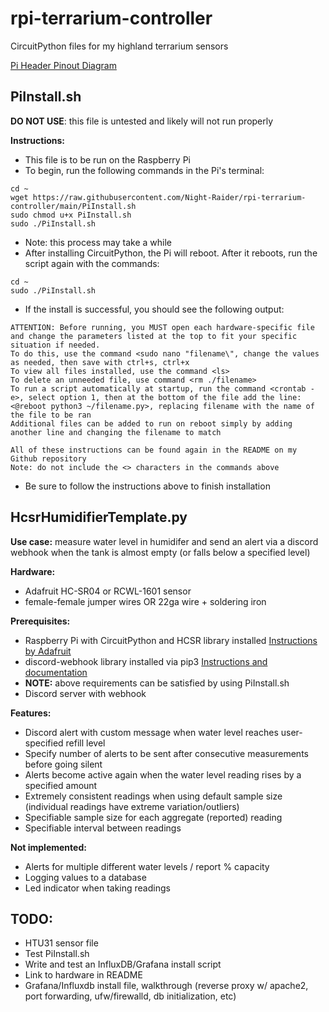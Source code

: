 # rpi-terrarium-controller
CircuitPython files for my highland terrarium sensors

[Pi Header Pinout Diagram](https://i.stack.imgur.com/JtpG7.png)

## PiInstall.sh
**DO NOT USE**: this file is untested and likely will not run properly

**Instructions:**
- This file is to be run on the Raspberry Pi
- To begin, run the following commands in the Pi's terminal:
```
cd ~
wget https://raw.githubusercontent.com/Night-Raider/rpi-terrarium-controller/main/PiInstall.sh
sudo chmod u+x PiInstall.sh
sudo ./PiInstall.sh
```
- Note: this process may take a while
- After installing CircuitPython, the Pi will reboot. After it reboots, run the script again with the commands:
```
cd ~
sudo ./PiInstall.sh
```
- If the install is successful, you should see the following output:
```
ATTENTION: Before running, you MUST open each hardware-specific file and change the parameters listed at the top to fit your specific situation if needed.
To do this, use the command <sudo nano "filename\", change the values as needed, then save with ctrl+s, ctrl+x
To view all files installed, use the command <ls>
To delete an unneeded file, use command <rm ./filename>
To run a script automatically at startup, run the command <crontab -e>, select option 1, then at the bottom of the file add the line:
<@reboot python3 ~/filename.py>, replacing filename with the name of the file to be ran
Additional files can be added to run on reboot simply by adding another line and changing the filename to match

All of these instructions can be found again in the README on my Github repository
Note: do not include the <> characters in the commands above
```
- Be sure to follow the instructions above to finish installation
## HcsrHumidifierTemplate.py

**Use case:** measure water level in humidifer and send an alert via a discord webhook when the tank is almost empty (or falls below a specified level)

**Hardware:** 
- Adafruit HC-SR04 or RCWL-1601 sensor
- female-female jumper wires OR 22ga wire + soldering iron

**Prerequisites:** 
- Raspberry Pi with CircuitPython and HCSR library installed [Instructions by Adafruit](https://learn.adafruit.com/circuitpython-on-raspberrypi-linux/installing-circuitpython-on-raspberry-pi)
- discord-webhook library installed via pip3 [Instructions and documentation](https://opensourcelibs.com/lib/python-discord-webhook)
- **NOTE:** above requirements can be satisfied by using PiInstall.sh
- Discord server with webhook

**Features:** 
- Discord alert with custom message when water level reaches user-specified refill level
- Specify number of alerts to be sent after consecutive measurements before going silent
- Alerts become active again when the water level reading rises by a specified amount
- Extremely consistent readings when using default sample size (individual readings have extreme variation/outliers)
- Specifiable sample size for each aggregate (reported) reading
- Specifiable interval between readings

**Not implemented:**
- Alerts for multiple different water levels / report % capacity
- Logging values to a database
- Led indicator when taking readings

## TODO:
- HTU31 sensor file
- Test PiInstall.sh
- Write and test an InfluxDB/Grafana install script
- Link to hardware in README
- Grafana/Influxdb install file, walkthrough (reverse proxy w/ apache2, port forwarding, ufw/firewalld, db initialization, etc)
